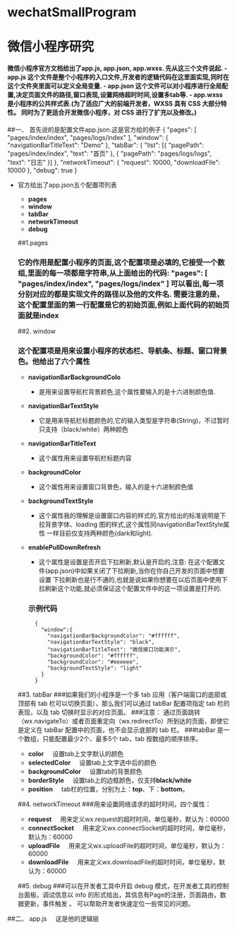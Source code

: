 # wechatSmallProgram
# 微信小程序研究
#### 微信小程序官方文档给出了app.js, app.json, app.wxss. 先从这三个文件说起. - app.js 这个文件是整个小程序的入口文件,开发者的逻辑代码在这里面实现,同时在这个文件夹里面可以定义全局变量. - app.json 这个文件可以对小程序进行全局配置,决定页面文件的路径,窗口表现,设置网络超时时间,设置多tab等. - app.wxss 是小程序的公共样式表.(为了适应广大的前端开发者，WXSS 具有 CSS 大部分特性。 同时为了更适合开发微信小程序，对 CSS 进行了扩充以及修改。)

##一、 首先说的是配置文件app.json.这是官方给的例子
		{
			"pages": [ "pages/index/index", "pages/logs/index" ],
			"window": { "navigationBarTitleText": "Demo" },
			"tabBar": { "list": [{ "pagePath": "pages/index/index", "text": "首页" }, { "pagePath": "pages/logs/logs", "text": "日志" }] }, 
			"networkTimeout": { "request": 10000, "downloadFile": 10000 },
			"debug": true
		}
* 官方给出了app.json五个配置项列表
	*  **pages**
	*  **window**
	*  **tabBar**
	*  **networkTimeout**
	*  **debug**
	
	##1.pages
	
	### 它的作用是配置小程序的页面,这个配置项是必填的,它接受一个数组,里面的每一项都是字符串,从上面给出的代码: "pages": [ "pages/index/index", "pages/logs/index" ] 可以看出,每一项分别对应的都是实现文件的路径以及他的文件名. **需要注意的是，这个配置里面的第一行配置是它的初始页面,例如上面代码的初始页面就是index**
	
	##2. window
	
	### 这个配置项是用来设置小程序的状态栏、导航条、标题、窗口背景色。他给出了六个属性
	
	* **navigationBarBackgroundColo**
		* 是用来设置导航栏背景颜色,这个属性要输入的是十六进制颜色值.
	* **navigationBarTextStyle**
		* 它是用来导航栏标题颜色的,它的输入类型是字符串(String)，不过暂时只支持（black/white）两种颜色
	* **navigationBarTitleText**
		* 这个属性用来设置导航栏标题内容
	* **backgroundColor**
		* 这个属性用来设置窗口背景色，输入的是十六进制颜色值
	* **backgroundTextStyle**
		* 这个属性我的理解是设置窗口内容的样式的,官方给出的标准说明是下拉背景字体、loading 图的样式,这个属性同navigationBarTextStyle属性  		     一样目前仅支持两种颜色(dark和light).
	* **enablePullDownRefresh**
		* 这个属性是设置是否开启下拉刷新,默认是开启的,注意: 在这个配置文件(app.json)中如果关闭了下拉刷新,当你在你自己开发的页面中想要设置                   下拉刷新也是行不通的,也就是说如果你想要在以后页面中使用下拉刷新这个功能,就必须保证这个配置文件中的这一项设置是打开的.
		
		### 示例代码
			{
			  "window":{
			    "navigationBarBackgroundColor": "#ffffff",
			    "navigationBarTextStyle": "black",
			    "navigationBarTitleText": "微信接口功能演示",
				"backgroundColor": "#ffffff",
			    "backgroundColor": "#eeeeee",
			    "backgroundTextStyle": "light"
			  }
			}
		
	##3. tabBar
	###如果我们的小程序是一个多 tab 应用（客户端窗口的底部或顶部有 tab 栏可以切换页面），那么我们可以通过 tabBar 配置项指定 tab 栏的表现，以及 tab 切换时显示的对应页面。
	###注意： 通过页面跳转（wx.navigateTo）或者页面重定向（wx.redirectTo）所到达的页面，即使它是定义在 tabBar 配置中的页面，也不会显示底部的 tab 栏。
	###tabBar 是一个数组，只能配置最少2个、最多5个 tab，tab 按数组的顺序排序。
	* **color** &nbsp;&nbsp;&nbsp; 设置tab上文字默认的颜色
	* **selectedColor** &nbsp;&nbsp;&nbsp; 设置tab上文字选中后的颜色
	* **backgroundColor** &nbsp;&nbsp;&nbsp; 设置tab的背景颜色
	* **borderStyle** &nbsp;&nbsp;&nbsp; 设置tab上的边框颜色，仅支持**black/white**
	* **position** &nbsp;&nbsp;&nbsp; tab栏的位置，分别为上：**top**、下：**bottom**。
	
	##4. networkTimeout
	###用来设置网络请求的超时时间，四个属性：
	* **request** &nbsp;&nbsp;&nbsp; 用来定义wx.request的超时时间，单位毫秒，默认为：60000
	* **connectSocket** &nbsp;&nbsp;&nbsp; 用来定义wx.connectSocket的超时时间，单位毫秒，默认为：60000
	* **uploadFile** &nbsp;&nbsp;&nbsp; 用来定义wx.uploadFile的超时时间，单位毫秒，默认为：60000
	* **downloadFile** &nbsp;&nbsp;&nbsp; 用来定义wx.downloadFile的超时时间，单位毫秒，默认为：60000
	
	##5. debug
	###可以在开发者工具中开启 debug 模式，在开发者工具的控制台面板，调试信息以 info 的形式给出，其信息有Page的注册，页面路由，数据更新，事件触发 。 可以帮助开发者快速定位一些常见的问题。
	
##二、 app.js  &nbsp;&nbsp;&nbsp; 这是他的逻辑层	
	
		
	
	
	
	
	

